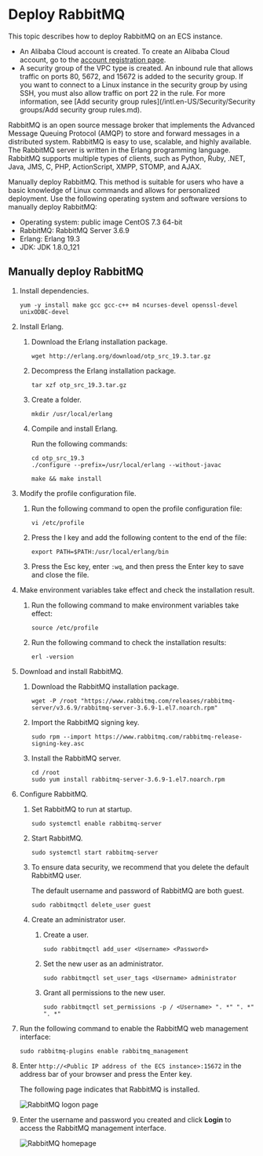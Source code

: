 # Deploy RabbitMQ

This topic describes how to deploy RabbitMQ on an ECS instance.

-   An Alibaba Cloud account is created. To create an Alibaba Cloud account, go to the [account registration page](https://account.alibabacloud.com/register/intl_register.htm).
-   A security group of the VPC type is created. An inbound rule that allows traffic on ports 80, 5672, and 15672 is added to the security group. If you want to connect to a Linux instance in the security group by using SSH, you must also allow traffic on port 22 in the rule. For more information, see [Add security group rules](/intl.en-US/Security/Security groups/Add security group rules.md).

RabbitMQ is an open source message broker that implements the Advanced Message Queuing Protocol \(AMQP\) to store and forward messages in a distributed system. RabbitMQ is easy to use, scalable, and highly available. The RabbitMQ server is written in the Erlang programming language. RabbitMQ supports multiple types of clients, such as Python, Ruby, .NET, Java, JMS, C, PHP, ActionScript, XMPP, STOMP, and AJAX.

Manually deploy RabbitMQ. This method is suitable for users who have a basic knowledge of Linux commands and allows for personalized deployment. Use the following operating system and software versions to manually deploy RabbitMQ:

-   Operating system: public image CentOS 7.3 64-bit
-   RabbitMQ: RabbitMQ Server 3.6.9
-   Erlang: Erlang 19.3
-   JDK: JDK 1.8.0\_121

## Manually deploy RabbitMQ

1.  Install dependencies.

    ```
    yum -y install make gcc gcc-c++ m4 ncurses-devel openssl-devel unixODBC-devel
    ```

2.  Install Erlang.

    1.  Download the Erlang installation package.

        ```
        wget http://erlang.org/download/otp_src_19.3.tar.gz
        ```

    2.  Decompress the Erlang installation package.

        ```
        tar xzf otp_src_19.3.tar.gz
        ```

    3.  Create a folder.

        ```
        mkdir /usr/local/erlang
        ```

    4.  Compile and install Erlang.

        Run the following commands:

        ```
        cd otp_src_19.3
        ./configure --prefix=/usr/local/erlang --without-javac
        ```

        ```
        make && make install
        ```

3.  Modify the profile configuration file.

    1.  Run the following command to open the profile configuration file:

        ```
        vi /etc/profile
        ```

    2.  Press the I key and add the following content to the end of the file:

        ```
        export PATH=$PATH:/usr/local/erlang/bin
        ```

    3.  Press the Esc key, enter `:wq`, and then press the Enter key to save and close the file.

4.  Make environment variables take effect and check the installation result.

    1.  Run the following command to make environment variables take effect:

        ```
        source /etc/profile
        ```

    2.  Run the following command to check the installation results:

        ```
        erl -version
        ```

5.  Download and install RabbitMQ.

    1.  Download the RabbitMQ installation package.

        ```
        wget -P /root "https://www.rabbitmq.com/releases/rabbitmq-server/v3.6.9/rabbitmq-server-3.6.9-1.el7.noarch.rpm"
        ```

    2.  Import the RabbitMQ signing key.

        ```
        sudo rpm --import https://www.rabbitmq.com/rabbitmq-release-signing-key.asc
        ```

    3.  Install the RabbitMQ server.

        ```
        cd /root
        sudo yum install rabbitmq-server-3.6.9-1.el7.noarch.rpm
        ```

6.  Configure RabbitMQ.

    1.  Set RabbitMQ to run at startup.

        ```
        sudo systemctl enable rabbitmq-server
        ```

    2.  Start RabbitMQ.

        ```
        sudo systemctl start rabbitmq-server
        ```

    3.  To ensure data security, we recommend that you delete the default RabbitMQ user.

        The default username and password of RabbitMQ are both guest.

        ```
        sudo rabbitmqctl delete_user guest
        ```

    4.  Create an administrator user.

        1.  Create a user.

            ```
            sudo rabbitmqctl add_user <Username> <Password>
            ```

        2.  Set the new user as an administrator.

            ```
            sudo rabbitmqctl set_user_tags <Username> administrator
            ```

        3.  Grant all permissions to the new user.

            ```
            sudo rabbitmqctl set_permissions -p / <Username> ". *" ". *" ". *"
            ```

7.  Run the following command to enable the RabbitMQ web management interface:

    ```
    sudo rabbitmq-plugins enable rabbitmq_management
    ```

8.  Enter `http://<Public IP address of the ECS instance>:15672` in the address bar of your browser and press the Enter key.

    The following page indicates that RabbitMQ is installed.

    ![RabbitMQ logon page](https://static-aliyun-doc.oss-accelerate.aliyuncs.com/assets/img/en-US/7729919951/p39377.png)

9.  Enter the username and password you created and click **Login** to access the RabbitMQ management interface.

    ![RabbitMQ homepage](https://static-aliyun-doc.oss-accelerate.aliyuncs.com/assets/img/en-US/7729919951/p39379.png)


